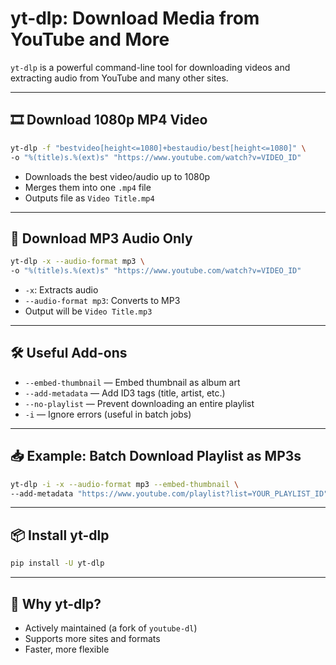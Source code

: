 # yt-dlp: Download Media from YouTube and More

`yt-dlp` is a powerful command-line tool for downloading videos and extracting audio from YouTube and many other sites.

---

## 🎞️ Download 1080p MP4 Video

```bash
yt-dlp -f "bestvideo[height<=1080]+bestaudio/best[height<=1080]" \
-o "%(title)s.%(ext)s" "https://www.youtube.com/watch?v=VIDEO_ID"
```

- Downloads the best video/audio up to 1080p  
- Merges them into one `.mp4` file  
- Outputs file as `Video Title.mp4`

---

## 🎵 Download MP3 Audio Only

```bash
yt-dlp -x --audio-format mp3 \
-o "%(title)s.%(ext)s" "https://www.youtube.com/watch?v=VIDEO_ID"
```

- `-x`: Extracts audio  
- `--audio-format mp3`: Converts to MP3  
- Output will be `Video Title.mp3`

---

## 🛠️ Useful Add-ons

- `--embed-thumbnail` — Embed thumbnail as album art  
- `--add-metadata` — Add ID3 tags (title, artist, etc.)  
- `--no-playlist` — Prevent downloading an entire playlist  
- `-i` — Ignore errors (useful in batch jobs)

---

## 📥 Example: Batch Download Playlist as MP3s

```bash
yt-dlp -i -x --audio-format mp3 --embed-thumbnail \
--add-metadata "https://www.youtube.com/playlist?list=YOUR_PLAYLIST_ID"
```

---

## 📦 Install yt-dlp

```bash
pip install -U yt-dlp
```

---

## 🧠 Why yt-dlp?

- Actively maintained (a fork of `youtube-dl`)  
- Supports more sites and formats  
- Faster, more flexible

